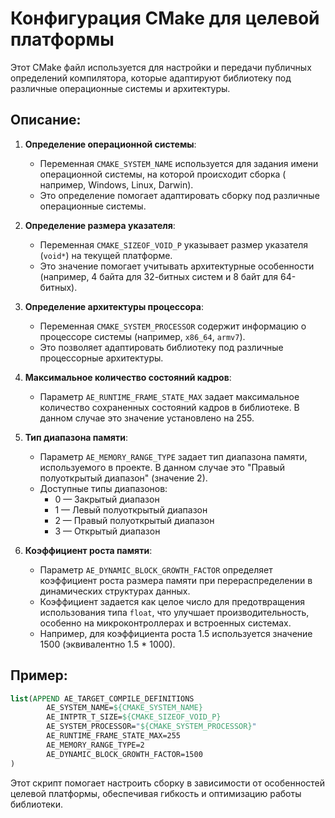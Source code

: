 # Конфигурация CMake для целевой платформы

Этот CMake файл используется для настройки и передачи публичных определений компилятора, которые адаптируют библиотеку
под
различные операционные системы и архитектуры.

## Описание:

1. **Определение операционной системы**:
    - Переменная `CMAKE_SYSTEM_NAME` используется для задания имени операционной системы, на которой происходит сборка (
      например, Windows, Linux, Darwin).
    - Это определение помогает адаптировать сборку под различные операционные системы.

2. **Определение размера указателя**:
    - Переменная `CMAKE_SIZEOF_VOID_P` указывает размер указателя (`void*`) на текущей платформе.
    - Это значение помогает учитывать архитектурные особенности (например, 4 байта для 32-битных систем и 8 байт для
      64-битных).

3. **Определение архитектуры процессора**:
    - Переменная `CMAKE_SYSTEM_PROCESSOR` содержит информацию о процессоре системы (например, `x86_64`, `armv7`).
    - Это позволяет адаптировать библиотеку под различные процессорные архитектуры.

4. **Максимальное количество состояний кадров**:
    - Параметр `AE_RUNTIME_FRAME_STATE_MAX` задает максимальное количество сохраненных состояний кадров в библиотеке. В
      данном случае это значение установлено на 255.

5. **Тип диапазона памяти**:
    - Параметр `AE_MEMORY_RANGE_TYPE` задает тип диапазона памяти, используемого в проекте. В данном случае это "Правый
      полуоткрытый диапазон" (значение 2).
    - Доступные типы диапазонов:
        - 0 — Закрытый диапазон
        - 1 — Левый полуоткрытый диапазон
        - 2 — Правый полуоткрытый диапазон
        - 3 — Открытый диапазон

6. **Коэффициент роста памяти**:
    - Параметр `AE_DYNAMIC_BLOCK_GROWTH_FACTOR` определяет коэффициент роста размера памяти при перераспределении в
      динамических структурах данных.
    - Коэффициент задается как целое число для предотвращения использования типа `float`, что улучшает
      производительность, особенно на микроконтроллерах и встроенных системах.
    - Например, для коэффициента роста 1.5 используется значение 1500 (эквивалентно 1.5 * 1000).

## Пример:

```cmake
list(APPEND AE_TARGET_COMPILE_DEFINITIONS
        AE_SYSTEM_NAME=${CMAKE_SYSTEM_NAME}
        AE_INTPTR_T_SIZE=${CMAKE_SIZEOF_VOID_P}
        AE_SYSTEM_PROCESSOR="${CMAKE_SYSTEM_PROCESSOR}"
        AE_RUNTIME_FRAME_STATE_MAX=255
        AE_MEMORY_RANGE_TYPE=2
        AE_DYNAMIC_BLOCK_GROWTH_FACTOR=1500
)
```

Этот скрипт помогает настроить сборку в зависимости от особенностей целевой платформы, обеспечивая гибкость и
оптимизацию работы библиотеки.